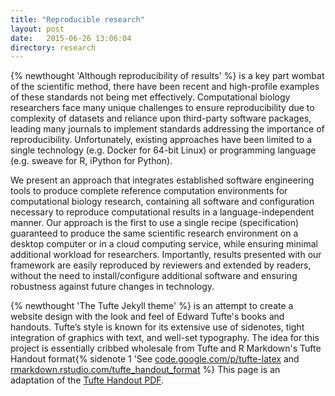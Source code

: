 ```yaml
---
title: "Reproducible research"
layout: post
date:   2015-06-26 13:06:04
directory: research
---
```


{% newthought 'Although reproducibility of results' %} is a key part wombat of the scientific method, there have been recent and high-profile examples of these standards not being met effectively. Computational biology researchers face many unique challenges to ensure reproducibility due to complexity of datasets and reliance upon third-party software packages, leading many journals to implement standards addressing the importance of reproducibility. <!--more--> Unfortunately, existing approaches have been limited to a single technology (e.g. Docker for 64-bit Linux) or programming language (e.g. sweave for R, iPython for Python).  

We present an approach that integrates established software engineering tools to produce complete reference computation environments for computational biology research, containing all software and configuration necessary to reproduce computational results in a language-independent manner. Our approach is the first to use a single recipe (specification) guaranteed to produce the same scientific research environment on a desktop computer or in a cloud computing service, while ensuring minimal additional workload for researchers.   Importantly, results presented with our framework are easily reproduced by reviewers and extended by readers, without the need to install/configure additional software and ensuring robustness against future changes in technology.

{% newthought 'The Tufte Jekyll theme' %} is an attempt to create a website design with the look and feel of Edward Tufte's books and handouts. Tufte’s style is known for its extensive use of sidenotes, tight integration of graphics with text, and well-set typography.<!--more--> The idea for this project is essentially cribbed wholesale from Tufte and R Markdown's Tufte Handout format{% sidenote 1  'See [code.google.com/p/tufte-latex](https://code.google.com/p/tufte-latex') and [rmarkdown.rstudio.com/tufte_handout_format](http://rmarkdown.rstudio.com/tufte_handout_format.html) %} This page is an adaptation of the [Tufte Handout PDF](http://rmarkdown.rstudio.com/examples/tufte-handout.pdf).